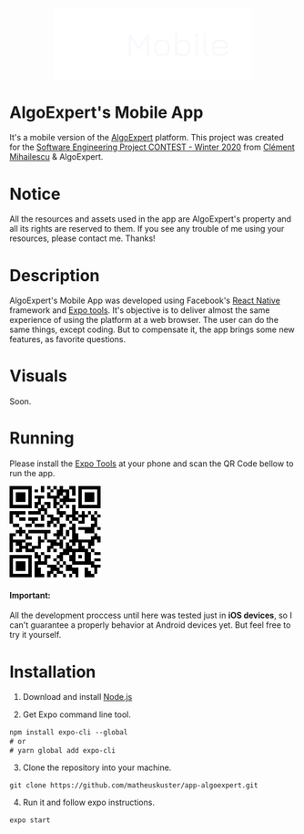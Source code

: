 <div style="width: 100%; display: flex; align-items: center; justify-content: center">
  <img width="350" src="./.github/github_icon.png" />
</div>

# AlgoExpert's Mobile App

It's a mobile version of the <a href="https://www.algoexpert.io/">AlgoExpert</a> platform. This project was created for the <a href="https://www.youtube.com/watch?v=KVyMIEwI7uw&t=2s">Software Engineering Project CONTEST - Winter 2020</a> from <a href="https://github.com/clementmihailescu">Clément Mihailescu</a> & AlgoExpert.

# Notice

All the resources and assets used in the app are AlgoExpert's property and all its rights are reserved to them. If you see any trouble of me using your resources, please contact me. Thanks!

# Description

AlgoExpert's Mobile App was developed using Facebook's <a href="https://github.com/facebook/react-native">React Native</a> framework and <a href="https://expo.io/">Expo tools</a>. It's objective is to deliver almost the same experience of using the platform at a web browser. The user can do the same things, except coding. But to compensate it, the app brings some new features, as favorite questions.

# Visuals

Soon.

# Running

Please install the <a href="https://expo.io/tools#client">Expo Tools</a> at your phone and scan the QR Code bellow to run the app.

<img src="./.github/expo_qrcode.png" />

#### Important:

All the development proccess until here was tested just in <b>iOS devices</b>, so I can't guarantee a properly behavior at Android devices yet. But feel free to try it yourself.

# Installation

1. Download and install <a href="https://nodejs.org/en/">Node.js</a>

2. Get Expo command line tool.

```
npm install expo-cli --global
# or
# yarn global add expo-cli

```

3. Clone the repository into your machine.

```
git clone https://github.com/matheuskuster/app-algoexpert.git
```

4. Run it and follow expo instructions.

```
expo start
```
